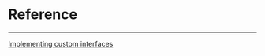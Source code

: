 


# Reference
---
[Implementing custom interfaces](https://docs.ros.org/en/foxy/Tutorials/Beginner-Client-Libraries/Single-Package-Define-And-Use-Interface.html)
